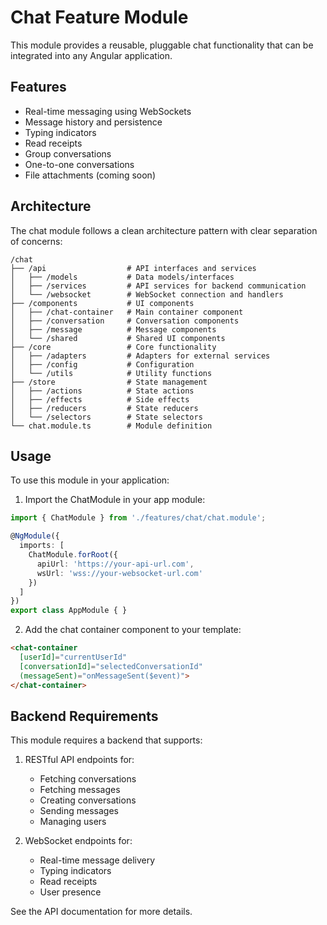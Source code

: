 # Chat Feature Module

This module provides a reusable, pluggable chat functionality that can be integrated into any Angular application.

## Features

- Real-time messaging using WebSockets
- Message history and persistence
- Typing indicators
- Read receipts
- Group conversations
- One-to-one conversations
- File attachments (coming soon)

## Architecture

The chat module follows a clean architecture pattern with clear separation of concerns:

```
/chat
├── /api                  # API interfaces and services
│   ├── /models           # Data models/interfaces
│   ├── /services         # API services for backend communication
│   └── /websocket        # WebSocket connection and handlers
├── /components           # UI components
│   ├── /chat-container   # Main container component
│   ├── /conversation     # Conversation components
│   ├── /message          # Message components
│   └── /shared           # Shared UI components
├── /core                 # Core functionality
│   ├── /adapters         # Adapters for external services
│   ├── /config           # Configuration
│   └── /utils            # Utility functions
├── /store                # State management
│   ├── /actions          # State actions
│   ├── /effects          # Side effects
│   ├── /reducers         # State reducers
│   └── /selectors        # State selectors
└── chat.module.ts        # Module definition
```

## Usage

To use this module in your application:

1. Import the ChatModule in your app module:
```typescript
import { ChatModule } from './features/chat/chat.module';

@NgModule({
  imports: [
    ChatModule.forRoot({
      apiUrl: 'https://your-api-url.com',
      wsUrl: 'wss://your-websocket-url.com'
    })
  ]
})
export class AppModule { }
```

2. Add the chat container component to your template:
```html
<chat-container
  [userId]="currentUserId"
  [conversationId]="selectedConversationId"
  (messageSent)="onMessageSent($event)">
</chat-container>
```

## Backend Requirements

This module requires a backend that supports:

1. RESTful API endpoints for:
   - Fetching conversations
   - Fetching messages
   - Creating conversations
   - Sending messages
   - Managing users

2. WebSocket endpoints for:
   - Real-time message delivery
   - Typing indicators
   - Read receipts
   - User presence

See the API documentation for more details.
